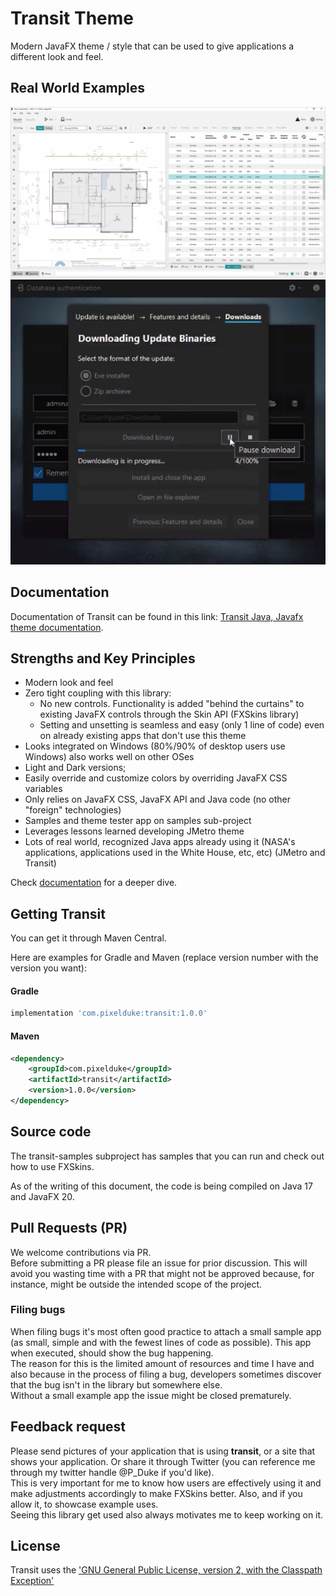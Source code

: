 # Transit Theme

Modern JavaFX theme / style that can be used to give applications a different look and feel.

## Real World Examples
![Sample CAD app using JMetro](./Hero-model-view-1024x555(2).png)
![Sample DansoftOnwer FXTaskbarProgressBar](./JMetroSample-DansoftOwner_FXTaskbarProgressBar.jpg)

## Documentation
Documentation of Transit can be found in this link: [Transit Java, Javafx theme documentation](https://pixelduke.com/transit-java-javafx-theme/).

## Strengths and Key Principles
* Modern look and feel
* Zero tight coupling with this library: 
  * No new controls. Functionality is added "behind the curtains" to existing JavaFX controls through the Skin API (FXSkins library)
  * Setting and unsetting is seamless and easy (only 1 line of code) even on already existing apps that don't use this theme
* Looks integrated on Windows (80%/90% of desktop users use Windows) also works well on other OSes
* Light and Dark versions;
* Easily override and customize colors by overriding JavaFX CSS variables
* Only relies on JavaFX CSS, JavaFX API and Java code (no other "foreign" technologies)
* Samples and theme tester app on samples sub-project
* Leverages lessons learned developing JMetro theme
* Lots of real world, recognized Java apps already using it (NASA's applications, applications used in the White House, etc, etc) (JMetro and Transit)

Check [documentation](https://pixelduke.com/transit-java-javafx-theme/) for a deeper dive.

## Getting Transit
You can get it through Maven Central.

Here are examples for Gradle and Maven (replace version number with the version you want):

#### Gradle
```groovy
implementation 'com.pixelduke:transit:1.0.0'
```

#### Maven
```xml
<dependency>
    <groupId>com.pixelduke</groupId>
    <artifactId>transit</artifactId>
    <version>1.0.0</version>
</dependency>
```

## Source code
The transit-samples subproject has samples that you can run and check out how to use FXSkins.

As of the writing of this document, the code is being compiled on Java 17 and JavaFX 20.

## Pull Requests (PR)
We welcome contributions via PR.  
Before submitting a PR please file an issue for prior discussion. This will avoid you wasting time with a PR that
might not be approved because, for instance, might be outside the intended scope of the project.

### Filing bugs
When filing bugs it's most often good practice to attach a small sample app (as small, simple and with the fewest lines of code as possible). This app when executed, should show the bug happening.  
The reason for this is the limited amount of resources and time I have and also because in the process of filing a bug, developers sometimes discover that the bug isn't in the library but somewhere else.   
Without a small example app the issue might be closed prematurely.

## Feedback request
Please send pictures of your application that is using **transit**, or a site that shows your application. Or share it through Twitter (you can reference
me through my twitter handle @P_Duke if you'd like).   
This is very important for me to know how users are effectively using it and make adjustments accordingly to make FXSkins better. 
Also, and if you allow it, to showcase example uses.    
Seeing this library get used also always motivates me to keep working on it.

## License
Transit uses the ['GNU General Public License, version 2, with the Classpath Exception'](https://openjdk.java.net/legal/gplv2+ce.html)

